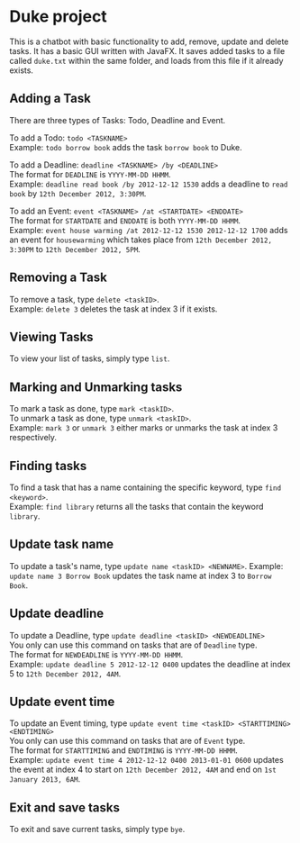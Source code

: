 # Duke project

This is a chatbot with basic functionality to add, remove, update and delete tasks. It has a basic GUI written with JavaFX.
It saves added tasks to a file called `duke.txt` within the same folder, and loads from this file if it already exists.

## Adding a Task
There are three types of Tasks: Todo, Deadline and Event.

To add a Todo: `todo <TASKNAME>`<br>
Example: `todo borrow book` adds the task `borrow book` to Duke.

To add a Deadline: `deadline <TASKNAME> /by <DEADLINE>`<br>
The format for `DEADLINE` is `YYYY-MM-DD HHMM`.<br>
Example: `deadline read book /by 2012-12-12 1530` adds a deadline to 
`read book` by `12th December 2012, 3:30PM`.

To add an Event: `event <TASKNAME> /at <STARTDATE> <ENDDATE>`<br>
The format for `STARTDATE` and `ENDDATE` is both `YYYY-MM-DD HHMM`.<br>
Example: `event house warming /at 2012-12-12 1530 2012-12-12 1700` adds an event
for `housewarming` which takes place from `12th December 2012, 3:30PM` to `12th December 2012, 5PM`.

## Removing a Task
To remove a task, type `delete <taskID>`.<br>
Example: `delete 3` deletes the task at index 3 if it exists.

## Viewing Tasks
To view your list of tasks, simply type `list`.

## Marking and Unmarking tasks
To mark a task as done, type `mark <taskID>`.    
To unmark a task as done, type `unmark <taskID>`.  
Example: `mark 3` or `unmark 3` either marks or unmarks the task at index 3 respectively.

## Finding tasks
To find a task that has a name containing the specific keyword, type `find <keyword>`.  
Example: `find library` returns all the tasks that contain the keyword `library`.

## Update task name
To update a task's name, type `update name <taskID> <NEWNAME>`.
Example: `update name 3 Borrow Book` updates the task name at index 3 to `Borrow Book`.

## Update deadline
To update a Deadline, type `update deadline <taskID> <NEWDEADLINE>`<br>
You only can use this command on tasks that are of `Deadline` type.<br>
The format for `NEWDEADLINE` is `YYYY-MM-DD HHMM`.<br>
Example: `update deadline 5 2012-12-12 0400` updates the deadline at index 5 to `12th December 2012, 4AM`.

## Update event time
To update an Event timing, type `update event time <taskID> <STARTTIMING> <ENDTIMING>`<br>
You only can use this command on tasks that are of `Event` type.<br>
The format for `STARTTIMING` and `ENDTIMING` is `YYYY-MM-DD HHMM`.<br>
Example: `update event time 4 2012-12-12 0400 2013-01-01 0600` updates the event at index 4
to start on `12th December 2012, 4AM` and end on `1st January 2013, 6AM`.

## Exit and save tasks
To exit and save current tasks, simply type `bye`.
